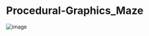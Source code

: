 # Procedural-Graphics_Maze
![image](https://user-images.githubusercontent.com/74312830/169811734-1300e73d-1604-4b4e-a0a6-c6f60f693117.png)
